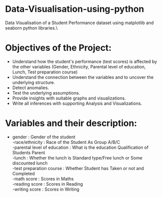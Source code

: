 # Data-Visualisation-using-python
Data Visualisation of a Student Performance dataset using matplotlib and seaborn python libraries.\

# Objectives of the Project:
- Understand how the student's performance (test scores) is affected by the other variables (Gender, Ethnicity, Parental level of education, Lunch, Test preparation course)
- Understand the connection between the variables and to uncover the underlying structure.
- Detect anomalies.
- Test the underlying assumptions.
- Provide insights with suitable graphs and visualizations.
- Write all inferences with supporting Analysis and Visualizations.

# Variables and their description: 
- gender                          : Gender of the student\
-race/ethnicity                   : Race of the Student As Group A/B/C\
-parental level of education      : What is the education Qualification of Students Parent\
-lunch                            : Whether the lunch is Standard type/Free lunch or Some discounted lunch\
-test preparation course          : Whether Student has Taken or not and Completed\
-math score                       : Scores in Maths\
-reading score                    : Scores in Reading\
-writing score                    : Scores in Writing
